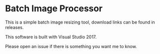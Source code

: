 # Batch Image Processor

This is a simple batch image resizing tool, download links can be found in releases. 

This software is built with Visual Studio 2017. 

Please open an issue if there is something you want me to know. 
